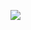 <a href="https://codeclimate.com/github/DenisKaraevE/task1.1/maintainability"><img src="https://api.codeclimate.com/v1/badges/a1cf19119e5b53fb9865/maintainability" /></a>
